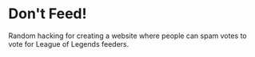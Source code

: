 Don't Feed!
=========

Random hacking for creating a website where people can spam votes to vote for League of Legends feeders.
